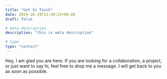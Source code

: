 ```yaml
---
title: "Get In Touch"
date: 2019-10-29T13:49:23+06:00
draft: false

# meta description
description: "this is meta description"

# type
type: "contact"
---
```


Hey, I am glad you are here. If you are looking for a collaboration, a project, or just want to say hi, feel free to drop me a message. I will get back to you as soon as possible.
